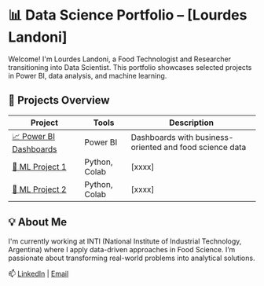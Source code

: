 # 📊 Data Science Portfolio – [Lourdes Landoni]

Welcome! I'm Lourdes Landoni, a Food Technologist and Researcher transitioning into Data Scientist. This portfolio showcases selected projects in Power BI, data analysis, and machine learning.

## 🔹 Projects Overview

| Project | Tools | Description |
|--------|-------|-------------|
| [📈 Power BI Dashboards]([./powerbi/README.md](https://github.com/lourdeslandoni/encuesta-nutri-fao-2013)) | Power BI | Dashboards with business-oriented and food science data |
| [🤖 ML Project 1](./google-colab-projects/project-1/README.md) | Python, Colab | [xxxx] |
| [🔬 ML Project 2](./google-colab-projects/project-2/README.md) | Python, Colab | [xxxx] |

## 💡 About Me

I'm currently working at INTI (National Institute of Industrial Technology, Argentina) where I apply data-driven approaches in Food Science. I’m passionate about transforming real-world problems into analytical solutions.

📫 [LinkedIn](https://www.linkedin.com/in/lourdes-landonil) | [Email](lourdeslandoni@gmail.com)
